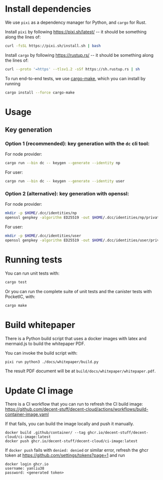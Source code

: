 # Install dependencies

We use `pixi` as a dependency manager for Python, and `cargo` for Rust.

Install `pixi` by following https://pixi.sh/latest/ -- it should be something along the lines of:

```bash
curl -fsSL https://pixi.sh/install.sh | bash
```

Install `cargo` by following https://rustup.rs/ -- it should be something along the lines of:

```bash
curl --proto '=https' --tlsv1.2 -sSf https://sh.rustup.rs | sh
```

To run end-to-end tests, we use [cargo-make](https://github.com/sagiegurari/cargo-make), which you can install by running

```bash
cargo install --force cargo-make
```

# Usage

## Key generation

### Option 1 (recommended): key generation with the `dc` cli tool:

For node provider:

```bash
cargo run --bin dc -- keygen --generate --identity np
```

For user:

```bash
cargo run --bin dc -- keygen --generate --identity user
```

### Option 2 (alternative): key generation with openssl:

For node provider:

```bash
mkdir -p $HOME/.dcc/identities/np
openssl genpkey -algorithm ED25519 -out $HOME/.dcc/identities/np/private.pem
```

For user:

```bash
mkdir -p $HOME/.dcc/identities/user
openssl genpkey -algorithm ED25519 -out $HOME/.dcc/identities/user/private.pem
```

# Running tests

You can run unit tests with:

```bash
cargo test
```

Or you can run the complete suite of unit tests and the canister tests with PocketIC, with:

```bash
cargo make
```

# Build whitepaper

There is a Python build script that uses a docker images with latex and mermaid.js to build the whitepaper PDF.

You can invoke the build script with:

```bash
pixi run python3 ./docs/whitepaper/build.py
```

The result PDF document will be at `build/docs/whitepaper/whitepaper.pdf`.

# Update CI image

There is a CI workflow that you can run to refresh the CI build image: https://github.com/decent-stuff/decent-cloud/actions/workflows/build-container-image.yaml

If that fails, you can build the image locally and push it manually.

```
docker build .github/container/ --tag ghcr.io/decent-stuff/decent-cloud/ci-image:latest
docker push ghcr.io/decent-stuff/decent-cloud/ci-image:latest
```

If `docker push` fails with `denied: denied` or similar error, refresh the ghcr token at https://github.com/settings/tokens?page=1 and run

```
docker login ghcr.io
username: yanliu38
password: <generated token>
```
